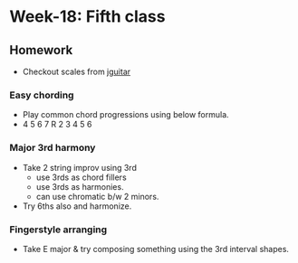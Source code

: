 # Week-18: Fifth class

## Homework

- Checkout scales from [jguitar](https://jguitar.com/)

### Easy chording
- Play common chord progressions using below formula.
- 4 5 6 7
    R 2 3
    4 5 6

### Major 3rd harmony
- Take 2 string improv using 3rd
	- use 3rds as chord fillers
	- use 3rds as harmonies.
	- can use chromatic b/w 2 minors.
- Try 6ths also and harmonize.

### Fingerstyle arranging

- Take E major & try composing something using the 3rd interval shapes.
